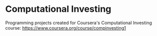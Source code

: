 Computational Investing
=======================

Programming projects created for Coursera's Computational Investing course: https://www.coursera.org/course/compinvesting1
